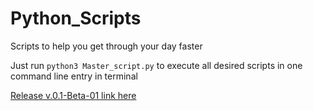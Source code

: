 # Python_Scripts
Scripts to help you get through your day faster

Just run `python3 Master_script.py` to execute all desired scripts in one 
command line entry in terminal

[Release v.0.1-Beta-01 link here](https://github.com/jge162/Python_Scripts/releases/tag/Python_Scripts)

